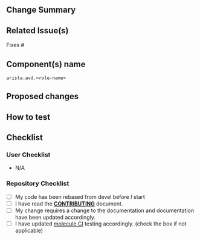 ## Change Summary

<!-- Enter short PR description -->

## Related Issue(s)

Fixes #<ISSUE ID>

## Component(s) name

`arista.avd.<role-name>`

## Proposed changes
<!--- Describe your changes in detail -->
<!--- Describe data model implemented for new features -->

## How to test
<!--- Please describe in detail how you tested your changes. -->
<!--- Include details of your testing environment, and the tests you ran to -->

## Checklist

### User Checklist

<!-- Add your own checklist using MD syntax and by replacing N/A -->
- N/A

### Repository Checklist

<!--- Go over all the following points, and put an `x` in all the boxes that apply. -->
<!--- If you're unsure about any of these, don't hesitate to ask. We're here to help! -->
- [ ] My code has been rebased from devel before I start
- [ ] I have read the [**CONTRIBUTING**](https://avd.arista.com/stable/docs/contribution/overview.html) document.
- [ ] My change requires a change to the documentation and documentation have been updated accordingly.
- [ ] I have updated [molecule CI](https://github.com/aristanetworks/avd/tree/devel/ansible_collections/arista/avd/extensions/molecule) testing accordingly. (check the box if not applicable)
